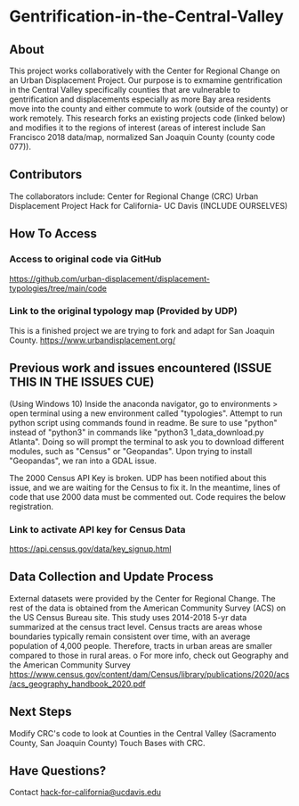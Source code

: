 # Gentrification-in-the-Central-Valley

## About 
This project works collaboratively with the Center for Regional Change on an Urban Displacement Project. Our purpose is to exmamine gentrification in the Central Valley specifically counties that are vulnerable to gentrification and displacements especially as more Bay area residents move into the county and either commute to work (outside of the county) or work remotely. This research forks an existing projects code (linked below) and modifies it to the regions of interest (areas of interest include San Francisco 2018 data/map, normalized San Joaquin County (county code 077)). 

## Contributors 
The collaborators include: 
Center for Regional Change (CRC)
Urban Displacement Project 
Hack for California- UC Davis 
  (INCLUDE OURSELVES)

## How To Access 

### Access to original code via GitHub
https://github.com/urban-displacement/displacement-typologies/tree/main/code

### Link to the original typology map (Provided by UDP)
This is a finished project we are trying to fork and adapt for San Joaquin County. 
https://www.urbandisplacement.org/

## Previous work and issues encountered (ISSUE THIS IN THE ISSUES CUE)
(Using Windows 10) Inside the anaconda navigator, go to environments > open terminal using a new environment called "typologies". Attempt to run python script using commands found in readme. Be sure to use "python" instead of "python3" in commands like "python3 1_data_download.py Atlanta". Doing so will prompt the terminal to ask you to download different modules, such as "Census" or "Geopandas". Upon trying to install "Geopandas", we ran into a GDAL issue.

The 2000 Census API Key is broken. UDP has been notified about this issue, and we are waiting for the Census to fix it. In the meantime, lines of code that use 2000 data must be commented out. Code requires the below registration. 

### Link to activate API key for Census Data 
https://api.census.gov/data/key_signup.html

## Data Collection and Update Process

External datasets were provided by the Center for Regional Change. The rest of the data is obtained from the American Community Survey (ACS) on the US Census Bureau site. This study uses 2014-2018 5-yr data summarized at the census tract level. Census tracts are areas whose boundaries typically remain consistent over time, with an average population of 4,000 people. Therefore, tracts in urban areas are smaller compared to those in rural areas.
o   For more info, check out Geography and the American Community Survey
https://www.census.gov/content/dam/Census/library/publications/2020/acs/acs_geography_handbook_2020.pdf


## Next Steps 
Modify CRC's code to look at Counties in the Central Valley (Sacramento County, San Joaquin County)
Touch Bases with CRC. 

## Have Questions?
Contact hack-for-california@ucdavis.edu

